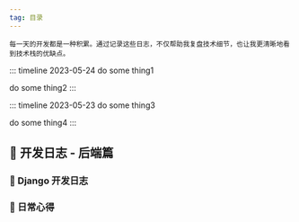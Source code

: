 ```yaml
---
tag: 目录
---
```

 
 
 
    每一天的开发都是一种积累。通过记录这些日志，不仅帮助我复盘技术细节，也让我更清晰地看到技术栈的优缺点。


::: timeline 2023-05-24
do some thing1

do some thing2
:::

::: timeline 2023-05-23
do some thing3

do some thing4
:::


<h2> 📝 开发日志 - 后端篇</h2>




<h3> 🐍 Django 开发日志</h3>




<h3> 📅 日常心得</h3>


